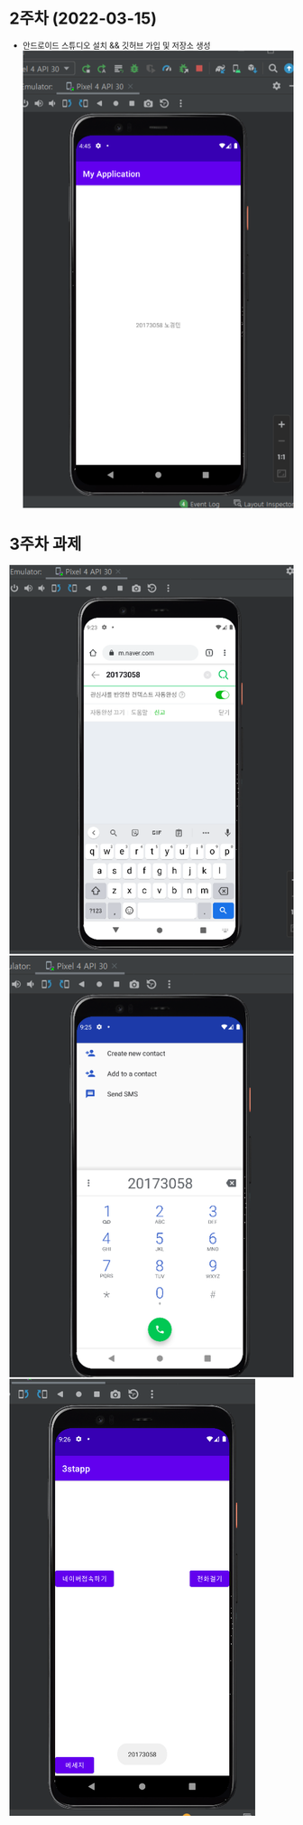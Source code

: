 # 2주차 (2022-03-15)
- 안드로이드 스튜디오 설치 && 깃허브 가입 및 저장소 생성
<img width="" height="" src="./pic/2st.png.png"></img>

# 3주차 과제
<img width="" height="" src="./pic/3주차_네이버.png.png"></img>
<img width="" height="" src="./pic/3주차_전화걸기.png.png"></img>
<img width="" height="" src="./pic/3주차_메세지.png.png"></img>
